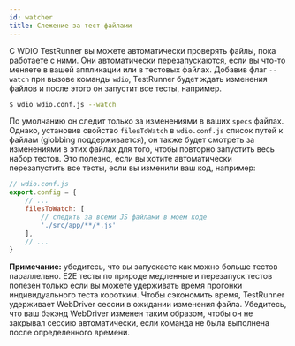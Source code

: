 ```yaml
---
id: watcher
title: Слежение за тест файлами
---
```

С WDIO TestRunner вы можете автоматически проверять файлы, пока работаете с ними. Они автоматически перезапускаются, если вы что-то меняете в вашей аппликации или в тестовых файлах. Добавив флаг `--watch` при вызове команды `wdio`, TestRunner будет ждать изменения файлов и после этого он запустит все тесты, например.

```sh
$ wdio wdio.conf.js --watch
```

По умолчанию он следит только за изменениями в ваших `specs` файлах. Однако, установив свойство `filesToWatch` в `wdio.conf.js` список путей к файлам (globbing поддерживается), он также будет смотреть за изменениями в этих файлах для того, чтобы повторно запустить весь набор тестов. Это полезно, если вы хотите автоматически перезапустить все тесты, если вы изменили ваш код, например:

```js
// wdio.conf.js
export.config = {
    // ...
    filesToWatch: [
        // следить за всеми JS файлами в моем коде
        './src/app/**/*.js'
    ],
    // ...
}
```

**Примечание:** убедитесь, что вы запускаете как можно больше тестов параллельно. E2E тесты по природе медленные и перезапуск тестов полезен только если вы можете удерживать время прогонки индивидуального теста коротким. Чтобы сэкономить время, TestRunner удерживает WebDriver сессии в ожидании изменения файла. Убедитесь, что ваш бэкэнд WebDriver изменен таким образом, чтобы он не закрывал сессию автоматически, если команда не была выполнена после определенного времени.